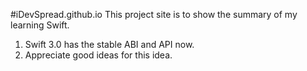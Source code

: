 #iDevSpread.github.io
This project site is to show the summary of my learning Swift. 

1. Swift 3.0 has the stable ABI and API now. 
2. Appreciate good ideas for this idea.